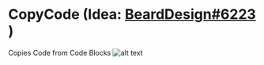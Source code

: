 # CopyCode (Idea: [BeardDesign#6223](https://github.com/BeardDesign1) )
Copies Code from Code Blocks
![alt text](http://treona.s-ul.eu/nWrcesY9 "Copy Code")
